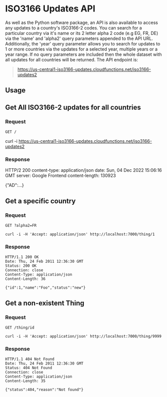 # ISO3166 Updates API

As well as the Python software package, an API is also available to access any updates to a country's ISO3166-2 codes. You can search for a particular country via it's name or its 2 letter alpha 2 code (e.g EG, FR, DE) via the 'name' and 'alpha2' query parameters appended to the API URL. Additionally, the 'year' query parameter allows you to search for updates to 1 or more countries via the updates for a selected year, multiple years or a year range. If no query parameters are included then the whole dataset with all updates for all countries will be returned. The API endpoint is:

> https://us-central1-iso3166-updates.cloudfunctions.net/iso3166-updates2

Usage
-----

## Get All ISO3166-2 updates for all countries

### Request

`GET /`

curl -i https://us-central1-iso3166-updates.cloudfunctions.net/iso3166-updates2

### Response

HTTP/2 200 
content-type: application/json
date: Sun, 04 Dec 2022 15:06:16 GMT
server: Google Frontend
content-length: 130923

{"AD":...}

## Get a specific country

### Request

`GET ?alpha2=FR`

    curl -i -H 'Accept: application/json' http://localhost:7000/thing/1

### Response

    HTTP/1.1 200 OK
    Date: Thu, 24 Feb 2011 12:36:30 GMT
    Status: 200 OK
    Connection: close
    Content-Type: application/json
    Content-Length: 36

    {"id":1,"name":"Foo","status":"new"}

## Get a non-existent Thing

### Request

`GET /thing/id`

    curl -i -H 'Accept: application/json' http://localhost:7000/thing/9999

### Response

    HTTP/1.1 404 Not Found
    Date: Thu, 24 Feb 2011 12:36:30 GMT
    Status: 404 Not Found
    Connection: close
    Content-Type: application/json
    Content-Length: 35

    {"status":404,"reason":"Not found"}